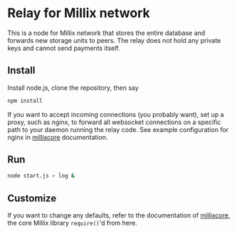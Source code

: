 # Relay for Millix network

This is a node for Millix network that stores the entire database and forwards new storage units to peers.  The relay does not hold any private keys and cannot send payments itself.

## Install

Install node.js, clone the repository, then say
```sh
npm install
```
If you want to accept incoming connections (you probably want), set up a proxy, such as nginx, to forward all websocket connections on a specific path to your daemon running the relay code.  See example configuration for nginx in [millixcore](../../../millixcore) documentation.

## Run
```sh
node start.js > log &
```
## Customize

If you want to change any defaults, refer to the documentation of [millixcore](../../../millixcore), the core Millix library `require()`'d from here.
